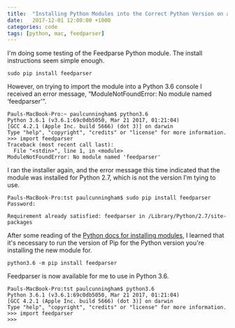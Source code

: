 ```yaml
---
title:  "Installing Python Modules into the Correct Python Version on a Mac"
date:   2017-12-01 12:00:00 +1000
categories: code
tags: [python, mac, feedparser]
---
```

I'm doing some testing of the Feedparse Python module. The install instructions seem simple enough.

```terminal
sudo pip install feedparser
```

However, on trying to import the module into a Python 3.6 console I received an error message, “ModuleNotFoundError: No module named ‘feedparser'”.

```terminal
Pauls-MacBook-Pro:~ paulcunningham$ python3.6
Python 3.6.1 (v3.6.1:69c0db5050, Mar 21 2017, 01:21:04) 
[GCC 4.2.1 (Apple Inc. build 5666) (dot 3)] on darwin
Type "help", "copyright", "credits" or "license" for more information.
>>> import feedparser
Traceback (most recent call last):
  File "<stdin>", line 1, in <module>
ModuleNotFoundError: No module named 'feedparser'
```

I ran the installer again, and the error message this time indicated that the module was installed for Python 2.7, which is not the version I'm tying to use.

```
Pauls-MacBook-Pro:tst paulcunningham$ sudo pip install feedparser
Password:

Requirement already satisfied: feedparser in /Library/Python/2.7/site-packages
```

After some reading of the [Python docs for installing modules](https://docs.python.org/3/installing/index.html), I learned that it's necessary to run the version of Pip for the Python version you're installing the new module for.

```
python3.6 -m pip install feedparser
```

Feedparser is now available for me to use in Python 3.6.

```
Pauls-MacBook-Pro:tst paulcunningham$ python3.6
Python 3.6.1 (v3.6.1:69c0db5050, Mar 21 2017, 01:21:04) 
[GCC 4.2.1 (Apple Inc. build 5666) (dot 3)] on darwin
Type "help", "copyright", "credits" or "license" for more information.
>>> import feedparser
>>> 
```